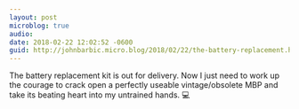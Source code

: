 ```yaml
---
layout: post
microblog: true
audio: 
date: 2018-02-22 12:02:52 -0600
guid: http://johnbarbic.micro.blog/2018/02/22/the-battery-replacement.html
---
```

The battery replacement kit is out for delivery.  Now I just need to work up the courage to crack open a perfectly useable vintage/obsolete MBP and take its beating heart into my untrained hands.  💻
